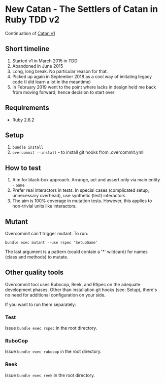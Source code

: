 # New Catan - The Settlers of Catan in Ruby TDD v2

Continuation of [Catan v1](https://github.com/fernandokokocha/catan)

## Short timeline

1. Started v1 in March 2015 in TDD
2. Abandoned in June 2015
3. Long, long break. No particular reason for that.
4. Picked up again in September 2018 as a cool way of imitating legacy code (I did learn a lot in the meantime)
5. In February 2019 went to the point where lacks in design held me back from moving forward; hence decision to start over

## Requirements

* Ruby 2.6.2

## Setup

1. `bundle install`
2. `overcommit --install` - to install git hooks from .overcommit.yml

## How to test

1. Aim for black-box approach. Arrange, act and assert only via main entity - `Game`
2. Prefer real interactors in tests. In special cases (complicated setup, unnecessary overhead), use synthetic (test) interactors.
3. The aim is 100% coverage in mutation tests. However, this applies to non-trivial units like interactors.

## Mutant

Overcommit can't trigger mutant. To run:

`bundle exec mutant --use rspec 'SetupGame'`

The last argument is a pattern (could contain a '*' wildcard) for names (class and methods) to mutate.

## Other quality tools

Overcommit tool uses Rubocop, Reek, and RSpec on the adequate development phases. Other than installation git hooks (see: Setup), there's no need for additional configuration on your side.

If you want to run them separately:

### Test

Issue `bundle exec rspec` in the root directory.

### RuboCop

Issue `bundle exec rubocop` in the root directory.

### Reek

Issue `bundle exec reek` in the root directory.
